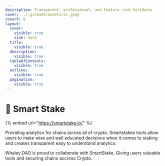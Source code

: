 ```yaml
---
description: Transparent, professional, and feature rich Validator
cover: ../.gitbook/assets/st.jpeg
coverY: 0
layout:
  cover:
    visible: true
    size: hero
  title:
    visible: true
  description:
    visible: true
  tableOfContents:
    visible: true
  outline:
    visible: true
  pagination:
    visible: true
---
```


# 🧠 Smart Stake

{% embed url="https://smartstake.io/" %}

Providing analytics for chains across all of crypto. Smartstakes tools allow users to make wise and well educated decisions when it comes to staking and creates transparent easy to understand analytics.

Whaley DAO is proud to collaberate with SmartStake. Giving users valuable tools and securing chains accross Crypto.
